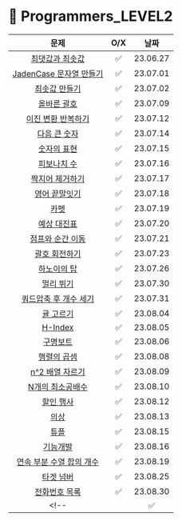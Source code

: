 # 📖 Programmers_LEVEL2
| 문제 | O/X | 날짜 |
|:----------:|:----------:|:----------:|
| [최댓값과 최솟값](https://school.programmers.co.kr/learn/courses/30/lessons/12939) | ✅ | 23.06.27 |
| [JadenCase 문자열 만들기](https://school.programmers.co.kr/learn/courses/30/lessons/12951) | ✅ | 23.07.01 |
| [최솟값 만들기](https://school.programmers.co.kr/learn/courses/30/lessons/12941) | ✅ | 23.07.02 |
| [올바른 괄호](https://school.programmers.co.kr/learn/courses/30/lessons/12909) | ✅ | 23.07.09 |
| [이진 변환 반복하기](https://school.programmers.co.kr/learn/courses/30/lessons/70129) | ✅ | 23.07.12 |
| [다음 큰 숫자](https://school.programmers.co.kr/learn/courses/30/lessons/12911) | ✅ | 23.07.14 |
| [숫자의 표현](https://school.programmers.co.kr/learn/courses/30/lessons/12924) | ✅ | 23.07.15 |
| [피보나치 수](https://school.programmers.co.kr/learn/courses/30/lessons/12945) | ✅ | 23.07.16 |
| [짝지어 제거하기](https://school.programmers.co.kr/learn/courses/30/lessons/12973) | ✅ | 23.07.17 |
| [영어 끝말잇기](https://school.programmers.co.kr/learn/courses/30/lessons/12981) | ✅ | 23.07.18 |
| [카펫](https://school.programmers.co.kr/learn/courses/30/lessons/42842) | ✅ | 23.07.19 |
| [예상 대진표](https://school.programmers.co.kr/learn/courses/30/lessons/12985) | ✅ | 23.07.20 |
| [점프와 순간 이동](https://school.programmers.co.kr/learn/courses/30/lessons/12980) | ✅ | 23.07.21 |
| [괄호 회전하기](https://school.programmers.co.kr/learn/courses/30/lessons/76502) | ✅ | 23.07.23 |
| [하노이의 탑](https://school.programmers.co.kr/learn/courses/30/lessons/12946) | ✅ | 23.07.26 |
| [멀리 뛰기](https://school.programmers.co.kr/learn/courses/30/lessons/12914) | ✅ | 23.07.30 |
| [쿼드압축 후 개수 세기](https://school.programmers.co.kr/learn/courses/30/lessons/68936) | ✅ | 23.07.31 |
| [귤 고르기](https://school.programmers.co.kr/learn/courses/30/lessons/138476) | ✅ | 23.08.04 |
| [H-Index](https://school.programmers.co.kr/learn/courses/30/lessons/42747) | ✅ | 23.08.05 |
| [구명보트](https://school.programmers.co.kr/learn/courses/30/lessons/42885) | ✅ | 23.08.06 |
| [행렬의 곱셈](https://school.programmers.co.kr/learn/courses/30/lessons/12949) | ✅ | 23.08.08 |
| [n^2 배열 자르기](https://school.programmers.co.kr/learn/courses/30/lessons/87390) | ✅ | 23.08.09 |
| [N개의 최소공배수](https://school.programmers.co.kr/learn/courses/30/lessons/12953) | ✅ | 23.08.10 |
| [할인 행사](https://school.programmers.co.kr/learn/courses/30/lessons/131127) | ✅ | 23.08.12 |
| [의상](https://school.programmers.co.kr/learn/courses/30/lessons/42578) | ✅ | 23.08.13 |
| [튜플](https://school.programmers.co.kr/learn/courses/30/lessons/64065) | ✅ | 23.08.15 |
| [기능개발](https://school.programmers.co.kr/learn/courses/30/lessons/42586) | ✅ | 23.08.16 |
| [연속 부분 수열 합의 개수](https://school.programmers.co.kr/learn/courses/30/lessons/131701) | ✅ | 23.08.19 |
| [타겟 넘버](https://school.programmers.co.kr/learn/courses/30/lessons/43165) | ✅ | 23.08.25 |
| [전화번호 목록](https://school.programmers.co.kr/learn/courses/30/lessons/42577) | ✅ | 23.08.30 |
<!-- | []() | ✅ | 23.08.30 | -->